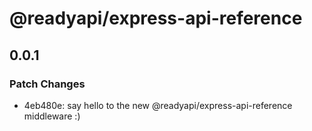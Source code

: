 # @readyapi/express-api-reference

## 0.0.1

### Patch Changes

- 4eb480e: say hello to the new @readyapi/express-api-reference middleware :)

